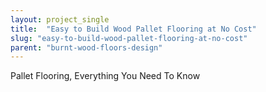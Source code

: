 ```yaml
---
layout: project_single
title:  "Easy to Build Wood Pallet Flooring at No Cost"
slug: "easy-to-build-wood-pallet-flooring-at-no-cost"
parent: "burnt-wood-floors-design"
---
```

Pallet Flooring, Everything You Need To Know